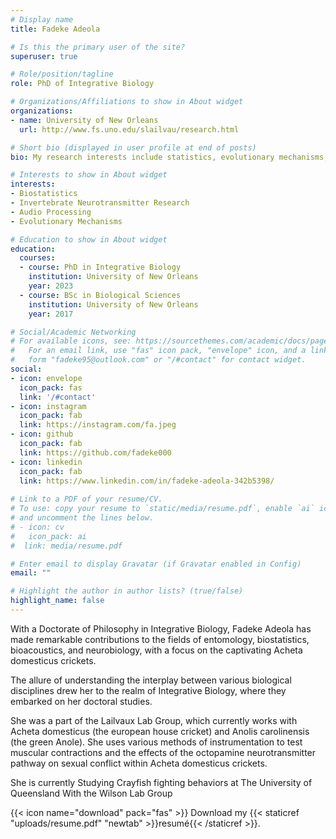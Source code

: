 ```yaml
---
# Display name
title: Fadeke Adeola

# Is this the primary user of the site?
superuser: true

# Role/position/tagline
role: PhD of Integrative Biology 

# Organizations/Affiliations to show in About widget
organizations:
- name: University of New Orleans 
  url: http://www.fs.uno.edu/slailvau/research.html

# Short bio (displayed in user profile at end of posts)
bio: My research interests include statistics, evolutionary mechanisms, mating strategies, invertebrate neurotransmitter research, sound production, signal processing and programing.

# Interests to show in About widget
interests:
- Biostatistics
- Invertebrate Neurotransmitter Research
- Audio Processing
- Evolutionary Mechanisms

# Education to show in About widget
education:
  courses:
  - course: PhD in Integrative Biology 
    institution: University of New Orleans
    year: 2023
  - course: BSc in Biological Sciences
    institution: University of New Orleans
    year: 2017

# Social/Academic Networking
# For available icons, see: https://sourcethemes.com/academic/docs/page-builder/#icons
#   For an email link, use "fas" icon pack, "envelope" icon, and a link in the
#   form "fadeke95@outlook.com" or "/#contact" for contact widget.
social:
- icon: envelope
  icon_pack: fas
  link: '/#contact'
- icon: instagram
  icon_pack: fab
  link: https://instagram.com/fa.jpeg
- icon: github
  icon_pack: fab
  link: https://github.com/fadeke000
- icon: linkedin
  icon_pack: fab
  link: https://www.linkedin.com/in/fadeke-adeola-342b5398/
  
# Link to a PDF of your resume/CV.
# To use: copy your resume to `static/media/resume.pdf`, enable `ai` icons in `params.toml`, 
# and uncomment the lines below.
# - icon: cv
#   icon_pack: ai
#  link: media/resume.pdf

# Enter email to display Gravatar (if Gravatar enabled in Config)
email: ""

# Highlight the author in author lists? (true/false)
highlight_name: false
---
```


With a Doctorate of Philosophy in Integrative Biology, Fadeke Adeola has made remarkable contributions to the fields of entomology, biostatistics, bioacoustics, and neurobiology, with a focus on the captivating Acheta domesticus crickets.

The allure of understanding the interplay between various biological disciplines drew her to the realm of Integrative Biology, where they embarked on her doctoral studies.


She was a part of the Lailvaux Lab Group, which currently works with Acheta domesticus (the european house cricket) and Anolis carolinensis (the green Anole). She uses various methods of instrumentation to test muscular contractions and the effects of the octopamine neurotransmitter pathway on sexual conflict within Acheta domesticus crickets. 

She is currently Studying Crayfish fighting behaviors at The University of Queensland With the Wilson Lab Group


{{< icon name="download" pack="fas" >}} Download my {{< staticref "uploads/resume.pdf" "newtab" >}}resumé{{< /staticref >}}.
